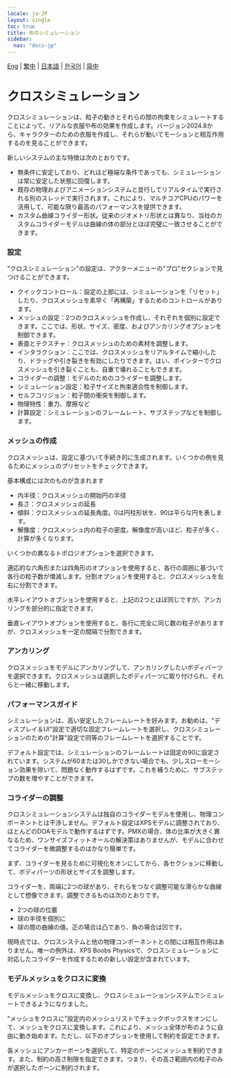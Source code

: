 ```yaml
---
locale: ja-JP
layout: single
toc: true
title: 布のシミュレーション
sidebar:
  nav: "docs-jp"
---
```

[Eng](/dancexr/features/cloth_simulation) | [繁中](/tw/dancexr/features/cloth_simulation) | [日本語](/jp/dancexr/features/cloth_simulation) | [한국어](/kr/dancexr/features/cloth_simulation) | [简中](/zh/dancexr/features/cloth_simulation)

# クロスシミュレーション
クロスシミュレーションは、粒子の動きとそれらの間の拘束をシミュレートすることによって、リアルな衣服や布の効果を作成します。バージョン2024.8から、キャラクターのための衣服を作成し、それらが動いてモーションと相互作用するのを見ることができます。

新しいシステムの主な特徴は次のとおりです。

* 無条件に安定しており、どれほど極端な条件であっても、シミュレーションは常に安定した状態に回復します。
* 既存の物理およびアニメーションシステムと並行してリアルタイムで実行される別のスレッドで実行されます。これにより、マルチコアCPUのパワーを活用して、可能な限り最高のパフォーマンスを提供できます。
* カスタム曲線コライダー形状。従来のジオメトリ形状とは異なり、当社のカスタムコライダーモデルは曲線の体の部分とほぼ完璧に一致させることができます。


### 設定
"クロスシミュレーション"の設定は、アクターメニューの"プロ"セクションで見つけることができます。

* クイックコントロール：設定の上部には、シミュレーションを「リセット」したり、クロスメッシュを素早く「再構築」するためのコントロールがあります。
* メッシュの設定：2つのクロスメッシュを作成し、それぞれを個別に設定できます。ここでは、形状、サイズ、密度、およびアンカリングオプションを制御できます。
* 表面とテクスチャ：クロスメッシュのための素材を調整します。
* インタラクション：ここでは、クロスメッシュをリアルタイムで縮小したり、ドラッグや引き裂きを有効にしたりできます。はい、ポインターでクロスメッシュを引き裂くことも、自重で壊れることもできます。
* コライダーの調整：モデルのためのコライダーを調整します。
* シミュレーション設定：粒子サイズと拘束適合性を制御します。
* セルフコリジョン：粒子間の衝突を制御します。
* 物理特性：重力、摩擦など
* 計算設定：シミュレーションのフレームレート、サブステップなどを制御します。


### メッシュの作成
クロスメッシュは、設定に基づいて手続き的に生成されます。いくつかの例を見るためにメッシュのプリセットをチェックできます。

基本構成には次のものが含まれます
* 内半径：クロスメッシュの開始円の半径
* 長さ：クロスメッシュの延長
* 傾斜：クロスメッシュの延長角度。0は円柱形状を、90は平らな円を表します。
* 解像度：クロスメッシュ内の粒子の密度。解像度が高いほど、粒子が多く、計算が多くなります。

いくつかの異なるトポロジオプションを選択できます。

適応的な六角形または四角形のオプションを使用すると、各行の周囲に基づいて各行の粒子数が増減します。分割オプションを使用すると、クロスメッシュを左右に分割できます。

水平レイアウトオプションを使用すると、上記の2つとほぼ同じですが、アンカリングを部分的に指定できます。

垂直レイアウトオプションを使用すると、各行に完全に同じ数の粒子がありますが、クロスメッシュを一定の間隔で分割できます。


### アンカリング
クロスメッシュをモデルにアンカリングして、アンカリングしたいボディパーツを選択できます。クロスメッシュは選択したボディパーツに取り付けられ、それらと一緒に移動します。


### パフォーマンスガイド
シミュレーションは、高い安定したフレームレートを好みます。お勧めは、"ディスプレイ＆UI"設定で適切な固定フレームレートを選択し、クロスシミュレーションのための"計算"設定で同等のフレームレートを選択することです。

デフォルト設定では、シミュレーションのフレームレートは固定の90に設定されています。システムが60または30しかできない場合でも、少しスローモーション効果を除いて、問題なく動作するはずです。これを補うために、サブステップの数を増やすことができます。

### コライダーの調整
クロスシミュレーションシステムは独自のコライダーモデルを使用し、物理コンポーネントとは干渉しません。デフォルト設定はXPSモデルに調整されており、ほとんどのDOAモデルで動作するはずです。PMXの場合、体の比率が大きく異なるため、ワンサイズフィットオールの解決策はありませんが、モデルに合わせてコライダーを微調整するのはかなり簡単です。

まず、コライダーを見るために可視化をオンにしてから、各セクションに移動して、ボディパーツの形状とサイズを調整します。

コライダーを、両端に2つの球があり、それらをつなぐ調整可能な滑らかな曲線として想像できます。調整できるものは次のとおりです。
* 2つの球の位置
* 球の半径を個別に
* 球の間の曲線の値。正の場合は凸であり、負の場合は凹です。

現時点では、クロスシステムと他の物理コンポーネントとの間には相互作用はありません。唯一の例外は、XPS Boobs Physicsで、クロスシミュレーションに対応したコライダーを作成するための新しい設定が含まれています。


### モデルメッシュをクロスに変換<a id="mesh_to_cloth"></a>

モデルメッシュをクロスに変換し、クロスシミュレーションシステムでシミュレートできるようになりました。

"メッシュをクロスに"設定内のメッシュリストでチェックボックスをオンにして、メッシュをクロスに変換します。これにより、メッシュ全体が布のように自由に動き始めます。ただし、以下のオプションを使用して制約を設定できます。

各メッシュにアンカーボーンを選択して、特定のボーンにメッシュを制約できます。また、制約の高さ制限を指定できます。つまり、その高さ範囲内の粒子のみが選択したボーンに制約されます。